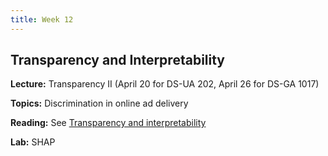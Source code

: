 ```yaml
---
title: Week 12
---
```


## Transparency and Interpretability

**Lecture:** Transparency II (April 20 for DS-UA 202, April 26 for DS-GA 1017)

**Topics:** Discrimination in online ad delivery

**Reading:** See [Transparency and interpretability](../../../assets/transparency_reader.pdf)

**Lab:** SHAP
